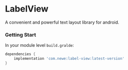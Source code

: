 # LabelView
A convenient and powerful text layout library for android.
<br>

### Getting Start

In your module level `build.gralde`:

```groovy
dependencies {
    implementation 'com.newe:label-view:latest-version'
}
```

<br>
